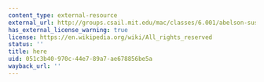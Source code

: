 ```yaml
---
content_type: external-resource
external_url: http://groups.csail.mit.edu/mac/classes/6.001/abelson-sussman-lectures/
has_external_license_warning: true
license: https://en.wikipedia.org/wiki/All_rights_reserved
status: ''
title: here
uid: 051c3b40-970c-44e7-89a7-ae678856be5a
wayback_url: ''
---
```

